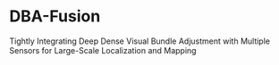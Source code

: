 # DBA-Fusion

Tightly Integrating Deep Dense Visual Bundle Adjustment with Multiple Sensors for Large-Scale  Localization and Mapping
